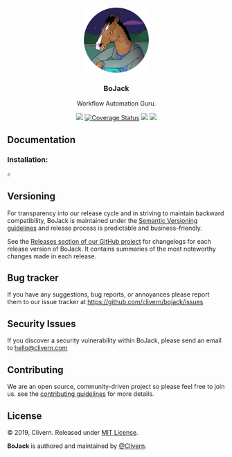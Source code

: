 <p align="center">
    <img alt="BoJack Logo" src="https://raw.githubusercontent.com/Clivern/BoJack/master/assets/images/logo.png" height="150" />
    <h3 align="center">BoJack</h3>
    <p align="center">Workflow Automation Guru.</p>
    <p align="center">
        <a href="https://travis-ci.org/Clivern/BoJack"><img src="https://travis-ci.org/Clivern/BoJack.svg?branch=master"></a>
    <a href='https://coveralls.io/github/Clivern/silverback?branch=master'><img src='https://coveralls.io/repos/github/Clivern/silverback/badge.svg?branch=master' alt='Coverage Status' /></a>
        <a href="https://github.com/Clivern/BoJack/releases"><img src="https://img.shields.io/badge/Version-v1.0.0--alpha.1-blue.svg"></a>
        <a href="https://github.com/Clivern/BoJack/blob/master/LICENSE"><img src="https://img.shields.io/badge/LICENSE-MIT-orange.svg"></a>
    </p>
</p>


## Documentation

### Installation:

```python
#
```


## Versioning

For transparency into our release cycle and in striving to maintain backward compatibility, BoJack is maintained under the [Semantic Versioning guidelines](https://semver.org/) and release process is predictable and business-friendly.

See the [Releases section of our GitHub project](https://github.com/clivern/bojack/releases) for changelogs for each release version of BoJack. It contains summaries of the most noteworthy changes made in each release.


## Bug tracker

If you have any suggestions, bug reports, or annoyances please report them to our issue tracker at https://github.com/clivern/bojack/issues


## Security Issues

If you discover a security vulnerability within BoJack, please send an email to [hello@clivern.com](mailto:hello@clivern.com)


## Contributing

We are an open source, community-driven project so please feel free to join us. see the [contributing guidelines](CONTRIBUTING.md) for more details.


## License

© 2019, Clivern. Released under [MIT License](https://opensource.org/licenses/mit-license.php).

**BoJack** is authored and maintained by [@Clivern](http://github.com/clivern).
